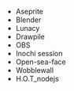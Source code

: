- Aseprite
- Blender
- Lunacy
- Drawpile
- OBS
- Inochi session
- Open-sea-face
- Wobblewall
- H.O.T_nodejs